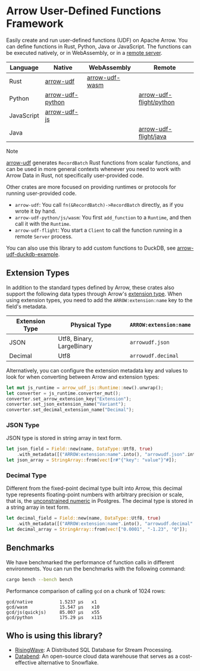 # Arrow User-Defined Functions Framework

Easily create and run user-defined functions (UDF) on Apache Arrow.
You can define functions in Rust, Python, Java or JavaScript.
The functions can be executed natively, or in WebAssembly, or in a [remote server].

| Language   | Native             | WebAssembly      | Remote                    |
| ---------- |--------------------|------------------|---------------------------|
| Rust       | [arrow-udf]        | [arrow-udf-wasm] |                           |
| Python     | [arrow-udf-python] |                  | [arrow-udf-flight/python] |
| JavaScript | [arrow-udf-js]     |                  |                           |
| Java       |                    |                  | [arrow-udf-flight/java]   |

[arrow-udf]: ./arrow-udf
[arrow-udf-python]: ./arrow-udf-python
[arrow-udf-js]: ./arrow-udf-js
[arrow-udf-wasm]: ./arrow-udf-wasm
[remote server]: ./arrow-udf-flight
[arrow-udf-flight/python]: ./arrow-udf-flight/python
[arrow-udf-flight/java]: ./arrow-udf-flight/java

> [!NOTE]
> [arrow-udf] generates `RecordBatch` Rust functions from scalar functions, and can be used in more general contexts 
> whenever you need to work with Arrow Data in Rust, not specifically user-provided code.
>
> Other crates are more focused on providing runtimes or protocols for running user-provided code.

- `arrow-udf`: You call `fn(&RecordBatch)->RecordBatch` directly, as if you wrote it by hand.
- `arrow-udf-python/js/wasm`: You first `add_function` to a `Runtime`, and then call it with the `Runtime`.
- `arrow-udf-flight`: You start a `Client` to call the function running in a remote `Server` process.

You can also use this library to add custom functions to DuckDB, see [arrow-udf-duckdb-example].

[arrow-udf-duckdb-example]: ./arrow-udf-duckdb-example

## Extension Types

In addition to the standard types defined by Arrow, these crates also support the following data types through Arrow's [extension type](https://arrow.apache.org/docs/format/Columnar.html#format-metadata-extension-types). When using extension types, you need to add the `ARROW:extension:name` key to the field's metadata.

| Extension Type | Physical Type             | `ARROW:extension:name`   |
| -------------- | ------------------------- | ------------------------ |
| JSON           | Utf8, Binary, LargeBinary | `arrowudf.json`          |
| Decimal        | Utf8                      | `arrowudf.decimal`       |

Alternatively, you can configure the extension metadata key and values to look for when converting between Arrow and extension types:

```rust
let mut js_runtime = arrow_udf_js::Runtime::new().unwrap();
let converter = js_runtime.converter_mut();
converter.set_arrow_extension_key("Extension");
converter.set_json_extension_name("Variant");
converter.set_decimal_extension_name("Decimal");
```

### JSON Type

JSON type is stored in string array in text form.

```rust
let json_field = Field::new(name, DataType::Utf8, true)
    .with_metadata([("ARROW:extension:name".into(), "arrowudf.json".into())].into());
let json_array = StringArray::from(vec![r#"{"key": "value"}"#]);
```

### Decimal Type

Different from the fixed-point decimal type built into Arrow, this decimal type represents floating-point numbers with arbitrary precision or scale, that is, the [unconstrained numeric](https://www.postgresql.org/docs/current/datatype-numeric.html#DATATYPE-NUMERIC-DECIMAL) in Postgres. The decimal type is stored in a string array in text form.

```rust
let decimal_field = Field::new(name, DataType::Utf8, true)
    .with_metadata([("ARROW:extension:name".into(), "arrowudf.decimal".into())].into());
let decimal_array = StringArray::from(vec!["0.0001", "-1.23", "0"]);
```

## Benchmarks

We have benchmarked the performance of function calls in different environments.
You can run the benchmarks with the following command:

```sh
cargo bench --bench bench
```

Performance comparison of calling `gcd` on a chunk of 1024 rows:

```
gcd/native          1.5237 µs   x1
gcd/wasm            15.547 µs   x10
gcd/js(quickjs)     85.007 µs   x55
gcd/python          175.29 µs   x115
```

## Who is using this library?

- [RisingWave]: A Distributed SQL Database for Stream Processing.
- [Databend]: An open-source cloud data warehouse that serves as a cost-effective alternative to Snowflake.

[RisingWave]: https://github.com/risingwavelabs/risingwave
[Databend]: https://github.com/datafuselabs/databend

